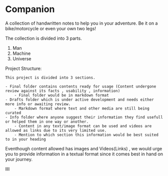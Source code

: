# Companion

A collection of handwritten notes to help you in your adventure.
Be it on a bike/motorcycle or even your own two legs! 


The collection is divided into 3 parts.


1. Man
2. Machine
3. Universe

Project Structure:

	This project is divided into 3 sections.

	- Final folder contains contents ready for usage (Content undergone review against its facts , usability , information)
		- Final folder would be in markdown format 
	- Drafts folder which is under active development and needs either more info or awaiting review.
		- Markdown format where text and other media are still being curated
	- Info folder where anyone suggest their information they find usefull or helped them in one way or another.
		- Content in any text/image format can be used and videos are allowed as links due to its very limited use.
		- Mention to which section this information would be best suited to in your heading 

Eventhough content allowed has images and Videos(Links) , we would urge you to provide information in a textual format since it comes best in hand on your journey.

llll


